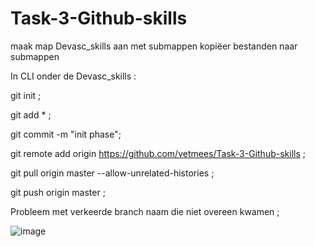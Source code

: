 # Task-3-Github-skills

maak map Devasc_skills aan met submappen
kopiëer bestanden naar submappen

In CLI onder de Devasc_skills : 




git init ;


git add * ;




git commit -m  "init phase"; 



git remote add origin https://github.com/vetmees/Task-3-Github-skills ;



git pull origin master --allow-unrelated-histories ;



git push origin master ;



Probleem met verkeerde branch naam die niet overeen kwamen ;



![image](https://user-images.githubusercontent.com/61709524/163951117-f200e919-35ab-4e85-9741-e8eeadf9c630.png)


